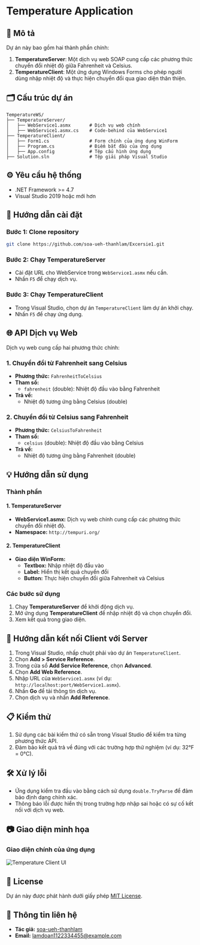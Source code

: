 # Temperature Application

## 🌟 Mô tả
Dự án này bao gồm hai thành phần chính:

1. **TemperatureServer**: Một dịch vụ web SOAP cung cấp các phương thức chuyển đổi nhiệt độ giữa Fahrenheit và Celsius.
2. **TemperatureClient**: Một ứng dụng Windows Forms cho phép người dùng nhập nhiệt độ và thực hiện chuyển đổi qua giao diện thân thiện.

## 🗂️ Cấu trúc dự án
```
TemperatureWS/
├── TemperatureServer/
│   ├── WebService1.asmx       # Dịch vụ web chính
│   ├── WebService1.asmx.cs    # Code-behind của WebService1
├── TemperatureClient/
│   ├── Form1.cs               # Form chính của ứng dụng WinForm
│   ├── Program.cs             # Điểm bắt đầu của ứng dụng
│   ├── App.config             # Tệp cấu hình ứng dụng
├── Solution.sln               # Tệp giải pháp Visual Studio
```

## ⚙️ Yêu cầu hệ thống
- .NET Framework >= 4.7
- Visual Studio 2019 hoặc mới hơn

## 🚀 Hướng dẫn cài đặt

### Bước 1: Clone repository
```bash
git clone https://github.com/soa-ueh-thanhlam/Excersie1.git
```

### Bước 2: Chạy TemperatureServer
- Cài đặt URL cho WebService trong `WebService1.asmx` nếu cần.
- Nhấn `F5` để chạy dịch vụ.

### Bước 3: Chạy TemperatureClient
- Trong Visual Studio, chọn dự án `TemperatureClient` làm dự án khởi chạy.
- Nhấn `F5` để chạy ứng dụng.

## 🌐 API Dịch vụ Web
Dịch vụ web cung cấp hai phương thức chính:

### 1. Chuyển đổi từ Fahrenheit sang Celsius
- **Phương thức:** `FahrenheitToCelsius`
- **Tham số:**
  - `fahrenheit` (double): Nhiệt độ đầu vào bằng Fahrenheit
- **Trả về:**
  - Nhiệt độ tương ứng bằng Celsius (double)

### 2. Chuyển đổi từ Celsius sang Fahrenheit
- **Phương thức:** `CelsiusToFahrenheit`
- **Tham số:**
  - `celsius` (double): Nhiệt độ đầu vào bằng Celsius
- **Trả về:**
  - Nhiệt độ tương ứng bằng Fahrenheit (double)

## 💡 Hướng dẫn sử dụng

### Thành phần

#### 1. TemperatureServer
- **WebService1.asmx:** Dịch vụ web chính cung cấp các phương thức chuyển đổi nhiệt độ.
- **Namespace:** `http://tempuri.org/`

#### 2. TemperatureClient
- **Giao diện WinForm:**
  - **Textbox:** Nhập nhiệt độ đầu vào
  - **Label:** Hiển thị kết quả chuyển đổi
  - **Button:** Thực hiện chuyển đổi giữa Fahrenheit và Celsius

### Các bước sử dụng
1. Chạy **TemperatureServer** để khởi động dịch vụ.
2. Mở ứng dụng **TemperatureClient** để nhập nhiệt độ và chọn chuyển đổi.
3. Xem kết quả trong giao diện.

## 🔧 Hướng dẫn kết nối Client với Server

1. Trong Visual Studio, nhấp chuột phải vào dự án `TemperatureClient`.
2. Chọn **Add > Service Reference**.
3. Trong cửa sổ **Add Service Reference**, chọn **Advanced**.
4. Chọn **Add Web Reference**.
5. Nhập URL của `WebService1.asmx` (ví dụ: `http://localhost:port/WebService1.asmx`).
6. Nhấn **Go** để tải thông tin dịch vụ.
7. Chọn dịch vụ và nhấn **Add Reference**.

## 📋 Kiểm thử
1. Sử dụng các bài kiểm thử có sẵn trong Visual Studio để kiểm tra từng phương thức API.
2. Đảm bảo kết quả trả về đúng với các trường hợp thử nghiệm (ví dụ: 32°F = 0°C).

## 🛠️ Xử lý lỗi
- Ứng dụng kiểm tra đầu vào bằng cách sử dụng `double.TryParse` để đảm bảo định dạng chính xác.
- Thông báo lỗi được hiển thị trong trường hợp nhập sai hoặc có sự cố kết nối với dịch vụ web.

## 📷 Giao diện minh họa
### Giao diện chính của ứng dụng
![Temperature Client UI](https://via.placeholder.com/600x400?text=Temperature+Client+UI)

## 📜 License
Dự án này được phát hành dưới giấy phép [MIT License](LICENSE).

## 📧 Thông tin liên hệ
- **Tác giả:** [soa-ueh-thanhlam](https://github.com/soa-ueh-thanhlam)
- **Email:** lamdoan1122334455@example.com

